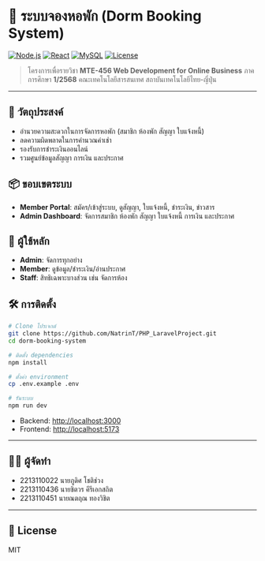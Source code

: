 # 🏢 ระบบจองหอพัก (Dorm Booking System)

[![Node.js](https://img.shields.io/badge/Node.js-18+-green?logo=node.js)](#)
[![React](https://img.shields.io/badge/React-18-blue?logo=react)](#)
[![MySQL](https://img.shields.io/badge/Database-MySQL-orange?logo=mysql)](#)
[![License](https://img.shields.io/badge/License-MIT-lightgrey)](#)

> โครงการเพื่อรายวิชา **MTE-456 Web Development for Online Business** ภาคการศึกษา **1/2568**
> คณะเทคโนโลยีสารสนเทศ สถาบันเทคโนโลยีไทย-ญี่ปุ่น

---

## 🎯 วัตถุประสงค์

* อำนวยความสะดวกในการจัดการหอพัก (สมาชิก ห้องพัก สัญญา ใบแจ้งหนี้)
* ลดความผิดพลาดในการคำนวณค่าเช่า
* รองรับการชำระเงินออนไลน์
* รวมศูนย์ข้อมูลสัญญา การเงิน และประกาศ

## 📦 ขอบเขตระบบ

* **Member Portal**: สมัคร/เข้าสู่ระบบ, ดูสัญญา, ใบแจ้งหนี้, ชำระเงิน, ข่าวสาร
* **Admin Dashboard**: จัดการสมาชิก ห้องพัก สัญญา ใบแจ้งหนี้ การเงิน และประกาศ

## 👥 ผู้ใช้หลัก

* **Admin**: จัดการทุกอย่าง
* **Member**: ดูข้อมูล/ชำระเงิน/อ่านประกาศ
* **Staff**: สิทธิเฉพาะบางส่วน เช่น จัดการห้อง

## 🛠️ การติดตั้ง

```bash
# Clone โปรเจกต์
git clone https://github.com/NatrinT/PHP_LaravelProject.git
cd dorm-booking-system

# ติดตั้ง dependencies
npm install

# ตั้งค่า environment
cp .env.example .env

# รันระบบ
npm run dev
```

* Backend: [http://localhost:3000](http://localhost:3000)
* Frontend: [http://localhost:5173](http://localhost:5173)

---

## 👨‍💻 ผู้จัดทำ

* 2213110022 นายภูดิศ โชติช่วง
* 2213110436 นายชิตวร คีรีเอกสถิต
* 2213110451 นายณตฤณ ทองวิชิต

---

## 📜 License

MIT


